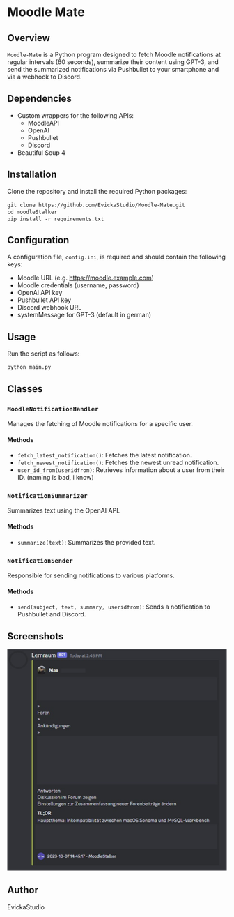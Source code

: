 # Moodle Mate

## Overview

`Moodle-Mate` is a Python program designed to fetch Moodle notifications at regular intervals (60 seconds), summarize their content using GPT-3, and send the summarized notifications via Pushbullet to your smartphone and via a webhook to Discord.

## Dependencies

- Custom wrappers for the following APIs:
    - MoodleAPI
    - OpenAI
    - Pushbullet
    - Discord
- Beautiful Soup 4

## Installation

Clone the repository and install the required Python packages:

```
git clone https://github.com/EvickaStudio/Moodle-Mate.git
cd moodleStalker
pip install -r requirements.txt
```

## Configuration

A configuration file, `config.ini`, is required and should contain the following keys:

- Moodle URL (e.g. https://moodle.example.com)
- Moodle credentials (username, password)
- OpenAi API key
- Pushbullet API key
- Discord webhook URL
- systemMessage for GPT-3 (default in german)

## Usage

Run the script as follows:

```
python main.py
```

## Classes

### `MoodleNotificationHandler`

Manages the fetching of Moodle notifications for a specific user.

#### Methods

- `fetch_latest_notification()`: Fetches the latest notification.
- `fetch_newest_notification()`: Fetches the newest unread notification.
- `user_id_from(useridfrom)`: Retrieves information about a user from their ID. (naming is bad, i know)

### `NotificationSummarizer`

Summarizes text using the OpenAI API.

#### Methods

- `summarize(text)`: Summarizes the provided text.

### `NotificationSender`

Responsible for sending notifications to various platforms.

#### Methods

- `send(subject, text, summary, useridfrom)`: Sends a notification to Pushbullet and Discord.

## Screenshots

![Discord](images/discord.jpg)

## Author

EvickaStudio

